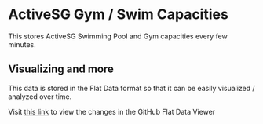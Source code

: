 # ActiveSG Gym / Swim Capacities

This stores ActiveSG Swimming Pool and Gym capacities every few minutes.

## Visualizing and more

This data is stored in the Flat Data format so that it can be easily visualized / analyzed over time.

Visit [this link](https://flatgithub.com/frizensami/activesg-capacities?filename=capacities.json) to view the changes in the GitHub Flat Data Viewer
